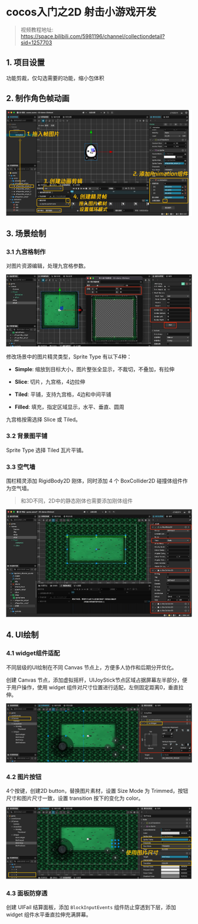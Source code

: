 # cocos入门之2D 射击小游戏开发

> 视频教程地址: https://space.bilibili.com/5981196/channel/collectiondetail?sid=1257703

## 1. 项目设置

功能剪裁，仅勾选需要的功能，缩小包体积



## 2. 制作角色帧动画

![](./backup/01.jpg)



## 3. 场景绘制

### 3.1 九宫格制作

对图片资源编辑，处理九宫格参数。

![](./backup/02.jpg)

修改场景中的图片精灵类型，Sprite Type 有以下4种：

+ **Simple**: 缩放到目标大小，图片整张全显示，不裁切，不叠加，有拉伸

+ **Slice**: 切片，九宫格，4边拉伸

+ **Tiled**: 平铺，支持九宫格，4边和中间平铺

+ **Filled**: 填充，指定区域显示，水平、垂直、圆周

九宫格按需选择 Slice 或 Tiled。

### 3.2 背景图平铺

Sprite Type 选择 Tiled 瓦片平铺。

### 3.3 空气墙

围栏精灵添加 RigidBody2D 刚体，同时添加 4 个 BoxCollider2D 碰撞体组件作为空气墙。

> 和3D不同，2D中的静态刚体也需要添加刚体组件

![](./backup/03.jpg)



## 4. UI绘制

### 4.1 widget组件适配

不同层级的UI绘制在不同 Canvas 节点上，方便多人协作和后期分开优化。

创建 Canvas 节点，添加虚拟摇杆，UIJoyStick节点区域占据屏幕左半部分，便于用户操作，使用 widget 组件对尺寸位置进行适配，左侧固定距离0，垂直拉伸。

![](./backup/04.jpg)

### 4.2 图片按钮

4个按键，创建2D button，替换图片素材，设置 Size Mode 为 Trimmed，按钮尺寸和图片尺寸一致，设置 transition 按下的变化为 color。

![](./backup/05.jpg)

### 4.3 面板防穿透

创建 UIFail 结算面板，添加 `BlockInputEvents` 组件防止穿透到下层，添加 widget 组件水平垂直拉伸充满屏幕。





